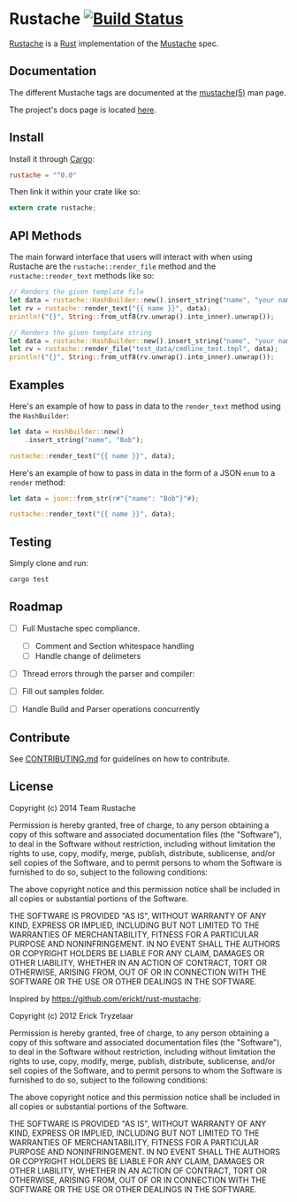 Rustache [![Build Status](https://travis-ci.org/rustache/rustache.svg?branch=master)](https://travis-ci.org/rustache/rustache)
====

[Rustache](https://rustache.github.io/) is a [Rust](https://www.rust-lang.org/) implementation of the [Mustache](https://mustache.github.io/) spec.

## Documentation

The different Mustache tags are documented at the [mustache(5)](http://mustache.github.com/mustache.5.html) man page.

The project's docs page is located [here](https://rustache.github.io/rustache/).

## Install

Install it through [Cargo](https://crates.io/):

```toml
rustache = "^0.0"
```

Then link it within your crate like so:

```rust
extern crate rustache;
```

## API Methods

The main forward interface that users will interact with when using Rustache are the `rustache::render_file` method and the `rustache::render_text` methods like so:

```rust
// Renders the given template file
let data = rustache::HashBuilder::new().insert_string("name", "your name");
let rv = rustache::render_text("{{ name }}", data);
println!("{}", String::from_utf8(rv.unwrap().into_inner).unwrap());

// Renders the given template string
let data = rustache::HashBuilder::new().insert_string("name", "your name");
let rv = rustache::render_file("test_data/cmdline_test.tmpl", data);
println!("{}", String::from_utf8(rv.unwrap().into_inner).unwrap());
```

## Examples

Here's an example of how to pass in data to the `render_text` method using the `HashBuilder`:

```rust
let data = HashBuilder::new()
    .insert_string("name", "Bob");

rustache::render_text("{{ name }}", data);
```

Here's an example of how to pass in data in the form of a JSON `enum` to a `render` method:

```rust
let data = json::from_str(r#"{"name": "Bob"}"#);

rustache::render_text("{{ name }}", data);
```

## Testing

Simply clone and run:

```bash
cargo test
```

## Roadmap

- [ ] Full Mustache spec compliance.
	- [ ] Comment and Section whitespace handling
	- [ ] Handle change of delimeters

- [ ] Thread errors through the parser and compiler:

- [ ] Fill out samples folder.

- [ ] Handle Build and Parser operations concurrently

## Contribute

See [CONTRIBUTING.md](CONTRIBUTING.md) for guidelines on how to contribute.

## License

Copyright (c) 2014 Team Rustache

Permission is hereby granted, free of charge, to any person obtaining
a copy of this software and associated documentation files (the
"Software"), to deal in the Software without restriction, including
without limitation the rights to use, copy, modify, merge, publish,
distribute, sublicense, and/or sell copies of the Software, and to
permit persons to whom the Software is furnished to do so, subject to
the following conditions:

The above copyright notice and this permission notice shall be
included in all copies or substantial portions of the Software.

THE SOFTWARE IS PROVIDED "AS IS", WITHOUT WARRANTY OF ANY KIND,
EXPRESS OR IMPLIED, INCLUDING BUT NOT LIMITED TO THE WARRANTIES OF
MERCHANTABILITY, FITNESS FOR A PARTICULAR PURPOSE AND
NONINFRINGEMENT. IN NO EVENT SHALL THE AUTHORS OR COPYRIGHT HOLDERS BE
LIABLE FOR ANY CLAIM, DAMAGES OR OTHER LIABILITY, WHETHER IN AN ACTION
OF CONTRACT, TORT OR OTHERWISE, ARISING FROM, OUT OF OR IN CONNECTION
WITH THE SOFTWARE OR THE USE OR OTHER DEALINGS IN THE SOFTWARE.


Inspired by https://github.com/erickt/rust-mustache:

Copyright (c) 2012 Erick Tryzelaar

Permission is hereby granted, free of charge, to any person obtaining
a copy of this software and associated documentation files (the
"Software"), to deal in the Software without restriction, including
without limitation the rights to use, copy, modify, merge, publish,
distribute, sublicense, and/or sell copies of the Software, and to
permit persons to whom the Software is furnished to do so, subject to
the following conditions:

The above copyright notice and this permission notice shall be
included in all copies or substantial portions of the Software.

THE SOFTWARE IS PROVIDED "AS IS", WITHOUT WARRANTY OF ANY KIND,
EXPRESS OR IMPLIED, INCLUDING BUT NOT LIMITED TO THE WARRANTIES OF
MERCHANTABILITY, FITNESS FOR A PARTICULAR PURPOSE AND
NONINFRINGEMENT. IN NO EVENT SHALL THE AUTHORS OR COPYRIGHT HOLDERS BE
LIABLE FOR ANY CLAIM, DAMAGES OR OTHER LIABILITY, WHETHER IN AN ACTION
OF CONTRACT, TORT OR OTHERWISE, ARISING FROM, OUT OF OR IN CONNECTION
WITH THE SOFTWARE OR THE USE OR OTHER DEALINGS IN THE SOFTWARE.
